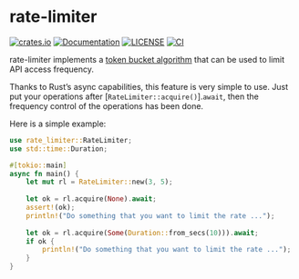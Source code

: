 # rate-limiter

[![crates.io](https://img.shields.io/crates/v/rate-limiter.svg)](https://crates.io/crates/rate-limiter)
[![Documentation](https://docs.rs/rate-limiter/badge.svg)](https://docs.rs/rate-limiter)
[![LICENSE](https://img.shields.io/badge/license-MIT-blue.svg)](LICENSE)
[![CI](https://github.com/mindeng/rate-limiter/actions/workflows/rust.yml/badge.svg)](https://github.com/mindeng/rate-limiter/actions)

rate-limiter implements a [token bucket
algorithm](https://en.wikipedia.org/wiki/Token_bucket) that can be used to
limit API access frequency.

Thanks to Rust’s async capabilities, this feature is very simple to use. Just
put your operations after [`RateLimiter::acquire()`].`await`, then the
frequency control of the operations has been done.

Here is a simple example:

```rust
use rate_limiter::RateLimiter;
use std::time::Duration;

#[tokio::main]
async fn main() {
    let mut rl = RateLimiter::new(3, 5);
    
    let ok = rl.acquire(None).await;
    assert!(ok);
    println!("Do something that you want to limit the rate ...");
    
    let ok = rl.acquire(Some(Duration::from_secs(10))).await;
    if ok {
        println!("Do something that you want to limit the rate ...");
    }
}
```
